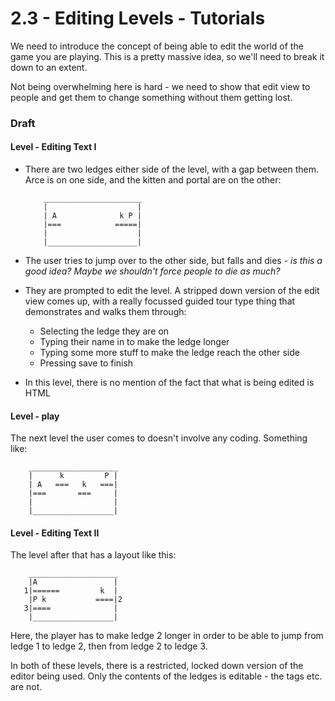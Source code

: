 # 2.3 - Editing Levels - Tutorials

We need to introduce the concept of being able to edit the world of the
game you are playing. This is a pretty massive idea, so we'll need to
break it down to an extent.

Not being overwhelming here is hard - we need to show that edit view to
people and get them to change something without them getting lost.

### Draft
#### Level - Editing Text I
* There are two ledges either side of the level, with a gap between
    them. Arce is on one side, and the kitten and portal are on the
    other:

    ```
        ______________________
        |                    |
        | A              k P |
        |===            =====|
        |                    |
        |____________________|
    ```
* The user tries to jump over to the other side, but falls and dies -
    *is this a good idea? Maybe we shouldn't force people to die as
    much?*
* They are prompted to edit the level. A stripped down version of the
    edit view comes up, with a really focussed guided tour type thing
    that demonstrates and walks them through:
  * Selecting the ledge they are on
  * Typing their name in to make the ledge longer
  * Typing some more stuff to make the ledge reach the other side
  * Pressing save to finish
* In this level, there is no mention of the fact that what is being
    edited is HTML

#### Level - play
The next level the user comes to doesn't involve any coding. Something
like:
```
    ____________________
    |      k         P |
    | A   ===   k   ===|
    |===       ===     |
    |                  |
    |__________________|
```

#### Level - Editing Text II
The level after that has a layout like this:
```
    ____________________
    |A                 |
   1|======         k  |
    |P k           ====|2
   3|====              |
    |__________________|
```

Here, the player has to make ledge 2 longer in order to be able to jump
from ledge 1 to ledge 2, then from ledge 2 to ledge 3.

In both of these levels, there is a restricted, locked down version of
the editor being used. Only the contents of the ledges is editable - the
tags etc. are not.


